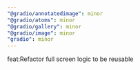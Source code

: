 ```yaml
---
"@gradio/annotatedimage": minor
"@gradio/atoms": minor
"@gradio/gallery": minor
"@gradio/image": minor
"gradio": minor
---
```


feat:Refactor full screen logic to be reusable
